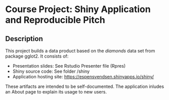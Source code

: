 # Course Project: Shiny Application and Reproducible Pitch

## Description

This project builds a data product based on the *diamonds* data set from package gglot2. It consists of:

- Presentation slides: See Rstudio Presenter file (Rpres)
- Shiny source code: See folder /shiny
- Application hosting site: https://espensvendsen.shinyapps.io/shiny/

These artifacts are intended to be self-documented. The application inludes an About page to explain its usage to new users.